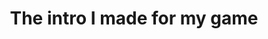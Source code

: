 ---
title: 'The intro I made for my game'
redirect_to:
  - 'https://discuss.pencil2d.org/t/the-intro-i-made-for-my-game/908'
---